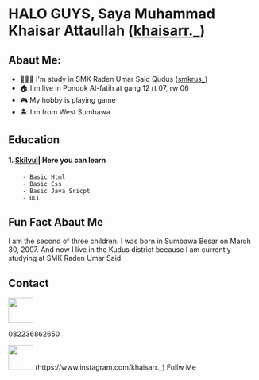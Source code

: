 # HALO GUYS, Saya Muhammad Khaisar Attaullah ([khaisarr._](https://www.instagram.com/khaisarr._))
## Abaut Me:
- 👨🏻‍🎓 I'm study in SMK Raden Umar Said Qudus ([smkrus_](https://www.instagram.com/smkrus_))
- 🏠 I'm live in Pondok Al-fatih at gang 12 rt 07, rw 06
- 🎮 My hobby is playing game
- 🏝️ I'm from West Sumbawa

## Education
#### 1.  [Skilvul](https://skilvul.com/courses/html-dasar)| Here you can learn
        - Basic Html
        - Basic Css
        - Basic Java Sricpt
        - DLL
## Fun Fact Abaut Me
   I am the second of three children. I was born in Sumbawa Besar on March 30, 2007. And now I live in the Kudus district because I am currently studying at SMK Raden Umar Said.

## Contact
<img src= "https://user-images.githubusercontent.com/110273891/188468784-a3b8d41c-d719-4a49-afbe-ebc6dd464eb0.png" width="50"> <p algin = "center">082236862650<p/>








<img src = "https://user-images.githubusercontent.com/110273891/188471806-5829f2b2-f6f1-4387-80cb-36d6aabb7b20.png" width="50">
(https://www.instagram.com/khaisarr._) Follw Me

